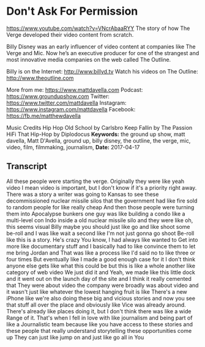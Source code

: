 # Don't Ask For Permission
https://www.youtube.com/watch?v=VNcrAbaaRYY
The story of how The Verge developed their video content from scratch.

Billy Disney was an early influencer of video content at companies like The Verge and Mic. Now he’s an executive producer for one of the strangest and most innovative media companies on the web called The Outline.

Billy is on the Internet:  http://www.billyd.tv
Watch his videos on The Outline:  http://www.theoutline.com

More from me:  https://www.mattdavella.com
Podcast:  https://www.groundupshow.com
Twitter: https://www.twitter.com/mattdavella
Instagram: https://www.instagram.com/mattdavella
Facebook: https://fb.me/matthewdavella

Music Credits
Hip Hop Old School by Carlsbro
Keep Fallin by The Passion HiFi
That Hip-Hop by Diplodocus
**Keywords:** the ground up show, matt davella, Matt D'Avella, ground up, billy disney, the outline, the verge, mic, video, film, filmmaking, journalism, 
**Date:** 2017-04-17

## Transcript
 All these people were starting the verge. Originally they were like yeah video I mean video is important, but I don't know if it's a priority right away. There was a story a writer was going to Kansas to see these decommissioned nuclear missile silos that the government had like fire sold to random people for like really cheap And then those people were turning them into Apocalypse bunkers one guy was like building a condo like a multi-level con Indo inside a old nuclear missile silo and they were like oh, this seems visual Billy maybe you should just like go and like shoot some be-roll and I was like wait a second like I'm not just gonna go shoot Be-roll like this is a story. He's crazy You know, I had always like wanted to Get into more like documentary stuff and I basically had to like convince them to let me bring Jordan and That was like a process like I'd said no to like three or four times But eventually like I made a good enough case for it I don't think anyone else gets like what this could be but this is like a whole another like category of web video We just did it and Yeah, we made like this little dock and it went out on the launch day of the site and I think it really cemented that They were about video the company were broadly was about video and it wasn't just like whatever the lowest hanging fruit is like There's a new iPhone like we're also doing these big and vicious stories and now you see that stuff all over the place and obviously like Vice was already around. There's already like places doing it, but I don't think there was like a wide Range of it. That's when I fell in love with like journalism and being part of like a Journalistic team because like you have access to these stories and these people that really understand storytelling these opportunities come up They can just like jump on and just like go all in You
